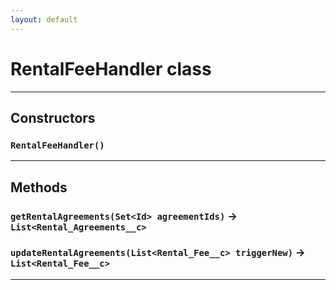 ```yaml
---
layout: default
---
```

# RentalFeeHandler class
---
## Constructors
### `RentalFeeHandler()`
---
## Methods
### `getRentalAgreements(Set<Id> agreementIds)` → `List<Rental_Agreements__c>`
### `updateRentalAgreements(List<Rental_Fee__c> triggerNew)` → `List<Rental_Fee__c>`
---
